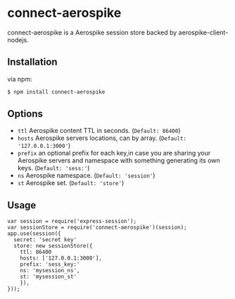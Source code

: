 connect-aerospike
=================
connect-aerospike is a Aerospike session store backed by aerospike-client-nodejs.

## Installation

via npm:

```bash
$ npm install connect-aerospike
```

## Options

* `ttl` Aerospike content TTL in seconds. (`Default: 86400`)
* `hosts` Aerospike servers locations, can by array. (`Default: '127.0.0.1:3000'`)
* `prefix` an optional prefix for each key,in case you are sharing your Aerospike servers and namespace with something generating its own keys. (`Default: 'sess:'`)
* `ns` Aerospike namespace. (`Default: 'session'`)
* `st` Aerospike set. (`Default: 'store'`)

## Usage

```
var session = require('express-session');
var sessionStore = require('connect-aerospike')(session);
app.use(session({
  secret: 'secret key'
  store: new sessionStore({
    ttl: 86400
    hosts: ['127.0.0.1:3000'],
    prefix: 'sess_key:'
    ns: 'mysession_ns',
    st: 'mysession_st'
    }),
}));
```
